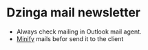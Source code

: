 # Dzinga mail newsletter

 - Always check mailing in Outlook mail agent.
 - [Minify](https://www.willpeavy.com/minifier) mails befor send it to the client